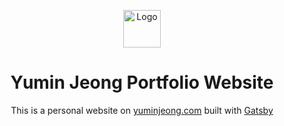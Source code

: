 <p align="center">
  <a href="https://www.gatsbyjs.com/?utm_source=starter&utm_medium=readme&utm_campaign=minimal-starter">
    <img alt="Logo" src="images/new_logo.webp" width="60" />
  </a>
</p>
<h1 align="center">
  Yumin Jeong Portfolio Website
</h1>

<p align="center">This is a personal website on <a href="https://yuminjeong.com" target="_blank">yuminjeong.com</a> built with <a href="https://www.gatsbyjs.com" target="_blank">Gatsby</a></p>
